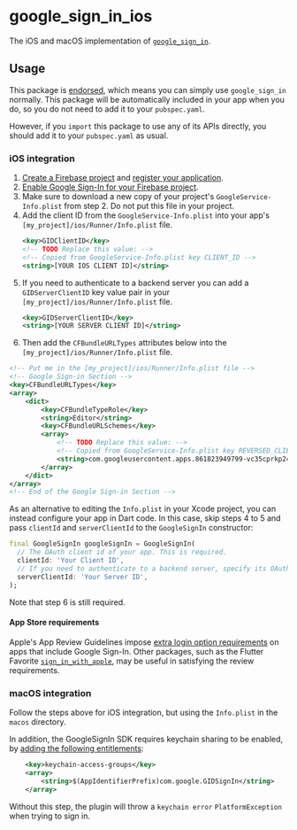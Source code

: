 # google\_sign\_in\_ios

The iOS and macOS implementation of [`google_sign_in`][1].

## Usage

This package is [endorsed][2], which means you can simply use `google_sign_in`
normally. This package will be automatically included in your app when you do,
so you do not need to add it to your `pubspec.yaml`.

However, if you `import` this package to use any of its APIs directly, you
should add it to your `pubspec.yaml` as usual.

### iOS integration

1. [Create a Firebase project](https://firebase.google.com/docs/ios/setup#create-firebase-project)
    and [register your application](https://firebase.google.com/docs/ios/setup#register-app).
2. [Enable Google Sign-In for your Firebase project](https://firebase.google.com/docs/auth/ios/google-signin#enable_google_sign-in_for_your_firebase_project).
3. Make sure to download a new copy of your project's
   `GoogleService-Info.plist` from step 2. Do not put this file in your project.
4. Add the client ID from the `GoogleService-Info.plist` into your app's
    `[my_project]/ios/Runner/Info.plist` file.
   ```xml
   <key>GIDClientID</key>
   <!-- TODO Replace this value: -->
   <!-- Copied from GoogleService-Info.plist key CLIENT_ID -->
   <string>[YOUR IOS CLIENT ID]</string>
   ```
5. If you need to authenticate to a backend server you can add a
   `GIDServerClientID` key value pair in your `[my_project]/ios/Runner/Info.plist` file.
   ```xml
   <key>GIDServerClientID</key>
   <string>[YOUR SERVER CLIENT ID]</string>
   ```
6. Then add the `CFBundleURLTypes` attributes below into the
   `[my_project]/ios/Runner/Info.plist` file.

```xml
<!-- Put me in the [my_project]/ios/Runner/Info.plist file -->
<!-- Google Sign-in Section -->
<key>CFBundleURLTypes</key>
<array>
	<dict>
		<key>CFBundleTypeRole</key>
		<string>Editor</string>
		<key>CFBundleURLSchemes</key>
		<array>
			<!-- TODO Replace this value: -->
			<!-- Copied from GoogleService-Info.plist key REVERSED_CLIENT_ID -->
			<string>com.googleusercontent.apps.861823949799-vc35cprkp249096uujjn0vvnmcvjppkn</string>
		</array>
	</dict>
</array>
<!-- End of the Google Sign-in Section -->
```

As an alternative to editing the `Info.plist` in your Xcode project,
you can instead configure your app in Dart code. In this case, skip steps 4 to 5
 and pass `clientId` and `serverClientId` to the `GoogleSignIn` constructor:

<?code-excerpt "../google_sign_in/test/google_sign_in_test.dart (GoogleSignIn)"?>
```dart
final GoogleSignIn googleSignIn = GoogleSignIn(
  // The OAuth client id of your app. This is required.
  clientId: 'Your Client ID',
  // If you need to authenticate to a backend server, specify its OAuth client. This is optional.
  serverClientId: 'Your Server ID',
);
```

Note that step 6 is still required.

#### App Store requirements

Apple's App Review Guidelines impose
[extra login option requirements](https://developer.apple.com/app-store/review/guidelines/#login-services)
on apps that include Google Sign-In. Other packages, such as the Flutter Favorite
[`sign_in_with_apple`](https://pub.dev/packages/sign_in_with_apple), may
be useful in satisfying the review requirements.

### macOS integration

Follow the steps above for iOS integration, but using the `Info.plist` in the
`macos` directory.

In addition, the GoogleSignIn SDK requires keychain sharing to be enabled, by
[adding the following entitlements](https://flutter.dev/to/macos-entitlements):

```xml
    <key>keychain-access-groups</key>
    <array>
        <string>$(AppIdentifierPrefix)com.google.GIDSignIn</string>
    </array>
```

Without this step, the plugin will throw a `keychain error` `PlatformException`
when trying to sign in.

[1]: https://pub.dev/packages/google_sign_in
[2]: https://flutter.dev/to/endorsed-federated-plugin
